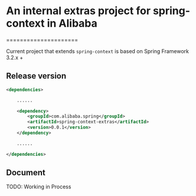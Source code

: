 # An internal extras project for spring-context in Alibaba

=====================

Current project that extends `spring-context` is based on Spring Framework 3.2.x +


## Release version

````xml
<dependencies>

    ......

    <dependency>
        <groupId>com.alibaba.spring</groupId>
        <artifactId>spring-context-extras</artifactId>
        <version>0.0.1</version>
    </dependency>

    ......

</dependencies>
````


## Document

TODO: Working in Process